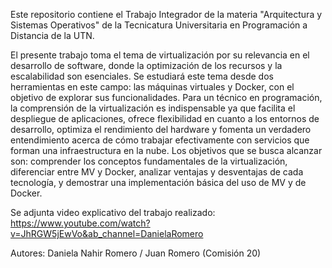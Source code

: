 Este repositorio contiene el Trabajo Integrador de la materia "Arquitectura y Sistemas Operativos" de la Tecnicatura Universitaria en Programación a Distancia de la UTN.

El presente trabajo toma el tema de virtualización por su relevancia en el desarrollo de software, donde la optimización de los recursos y la escalabilidad son esenciales. Se estudiará este tema desde dos herramientas en este campo: las máquinas virtuales y Docker, con el objetivo de explorar sus funcionalidades. 
Para un técnico en programación, la comprensión de la virtualización es indispensable ya que facilita el despliegue de aplicaciones, ofrece flexibilidad en cuanto a los entornos de desarrollo, optimiza el rendimiento del hardware y fomenta un verdadero entendimiento acerca de cómo trabajar efectivamente con servicios que forman una infraestructura en la nube. 
Los objetivos que se busca alcanzar son: comprender los conceptos fundamentales de la virtualización, diferenciar entre MV y Docker, analizar ventajas y desventajas de cada tecnología, y demostrar una implementación básica del uso de MV y de Docker. 

Se adjunta video explicativo del trabajo realizado: https://www.youtube.com/watch?v=JhRGW5jEwVo&ab_channel=DanielaRomero

Autores: Daniela Nahir Romero / Juan Romero (Comisión 20)
